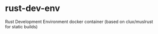 # rust-dev-env
Rust Development Environment docker container (based on clux/muslrust for static builds)
